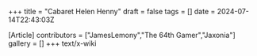 +++
title = "Cabaret Helen Henny"
draft = false
tags = []
date = 2024-07-14T22:43:03Z

[Article]
contributors = ["JamesLemony","The 64th Gamer","Jaxonia"]
gallery = []
+++
text/x-wiki
